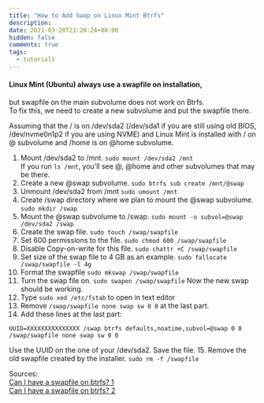```yaml
---
title: "How to Add Swap on Linux Mint Btrfs"
description: 
date: 2021-03-20T21:20:24+08:00
hidden: false
comments: true
tags:
  - tutorials
---
```

#### Linux Mint (Ubuntu) always use a swapfile on installation, 
but swapfile on the main subvolume does not work on Btrfs.\
To fix this, we need to create a new subvolume and put the swapfile there.

Assuming that the / is on /dev/sda2 (/dev/sda1 if you are still using old BIOS, /dev/nvme0n1p2 if you are using NVME) and Linux Mint is installed with / on @ subvolume and /home is on @home subvolume.

1. Mount /dev/sda2 to /mnt. `sudo mount /dev/sda2 /mnt`\
If you run `ls /mnt`, you'll see @, @home and other subvolumes that may be there.
2. Create a new @swap subvolume. `sudo btrfs sub create /mnt/@swap`
3. Unmount /dev/sda2 from /mnt `sudo umount /mnt`
4. Create /swap directory where we plan to mount the @swap subvolume. `sudo mkdir /swap`
5. Mount the @swap subvolume to /swap. `sudo mount -o subvol=@swap /dev/sda2 /swap`
6. Create the swap file. `sudo touch /swap/swapfile`
7. Set 600 permissions to the file. `sudo chmod 600 /swap/swapfile`
8. Disable Copy-on-write for this file. `sudo chattr +C /swap/swapfile`
9. Set size of the swap file to 4 GB as an example. `sudo fallocate /swap/swapfile -l 4g`
10. Format the swapfile `sudo mkswap /swap/swapfile`
11. Turn the swap file on. `sudo swapon /swap/swapfile` Now the new swap should be working.
12. Type `sudo xed /etc/fstab` to open in text editor
13. Remove `/swap/swapfile none swap sw 0 0` at the last part.
14. Add these lines at the last part:
```
UUID=XXXXXXXXXXXXXXX /swap btrfs defaults,noatime,subvol=@swap 0 0
/swap/swapfile none swap sw 0 0
```
Use the UUID on the one of your /dev/sda2. Save the file.
15. Remove the old swapfile created by the installer. `sudo rm -f /swapfile`

Sources:\
[Can I have a swapfile on btrfs? 1](https://askubuntu.com/a/1206161)\
[Can I have a swapfile on btrfs? 2](https://askubuntu.com/a/1299060)